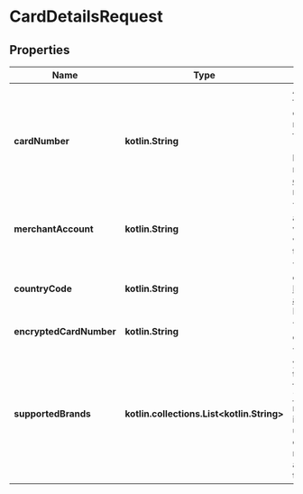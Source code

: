 
# CardDetailsRequest

## Properties
Name | Type | Description | Notes
------------ | ------------- | ------------- | -------------
**cardNumber** | **kotlin.String** | A minimum of the first 8 digits of the card number and a maximum of the full card number. 11 digits gives the best result.   You must be [fully PCI compliant](https://docs.adyen.com/development-resources/pci-dss-compliance-guide) to collect raw card data. | 
**merchantAccount** | **kotlin.String** | The merchant account identifier, with which you want to process the transaction. | 
**countryCode** | **kotlin.String** | The shopper country.  Format: [ISO 3166-1 alpha-2](https://en.wikipedia.org/wiki/ISO_3166-1_alpha-2) Example: NL or DE |  [optional]
**encryptedCardNumber** | **kotlin.String** | The encrypted card number. |  [optional]
**supportedBrands** | **kotlin.collections.List&lt;kotlin.String&gt;** | The card brands you support. This is the [&#x60;brands&#x60;](https://docs.adyen.com/api-explorer/#/CheckoutService/latest/post/paymentMethods__resParam_paymentMethods-brands) array from your [&#x60;/paymentMethods&#x60;](https://docs.adyen.com/api-explorer/#/CheckoutService/latest/post/paymentMethods) response.   If not included, our API uses the ones configured for your merchant account and, if provided, the country code. |  [optional]



